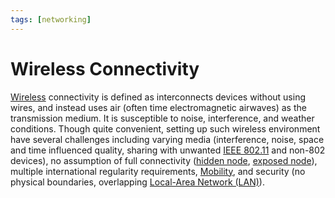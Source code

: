 ```yaml
---
tags: [networking]
---
```


# Wireless Connectivity

[Wireless](202302161842.md) connectivity is defined as interconnects devices
without using wires, and instead uses air (often time electromagnetic airwaves)
as the transmission medium. It is susceptible to noise, interference, and
weather conditions. Though quite convenient, setting up such wireless
environment have several challenges including varying media (interference,
noise, space and time influenced quality, sharing with unwanted [IEEE 802.11](202303292155.md)
and non-802 devices), no assumption of full connectivity ([hidden node](202304061135.md),
[exposed node](202304061138.md)), multiple international regularity
requirements, [Mobility](202303292141.md), and security (no physical boundaries,
overlapping [Local-Area Network (LAN)](202207051554.md)).
